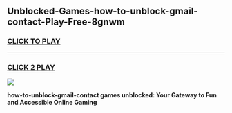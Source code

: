 
## Unblocked-Games-how-to-unblock-gmail-contact-Play-Free-8gnwm
<h3>
<a href="https://premium76.site?title=how-to-unblock-gmail-contact&ref=23A">CLICK TO PLAY</a></h3>
<hr>

<h3>
<a href="https://premium76.site?title=how-to-unblock-gmail-contact&ref=23A">CLICK 2 PLAY</a>
  
</h3>

<a href="https://premium76.site?title=how-to-unblock-gmail-contact&ref=23A"><img src="https://clearcache.store/games.png"></a>


**how-to-unblock-gmail-contact games unblocked: Your Gateway to Fun and Accessible Online Gaming**
